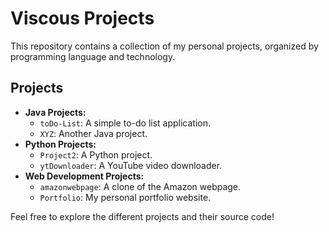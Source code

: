 # Viscous Projects

This repository contains a collection of my personal projects, organized by programming language and technology.

## Projects

*   **Java Projects:**
    *   `toDo-List`: A simple to-do list application.
    *   `XYZ`: Another Java project.
*   **Python Projects:**
    *   `Project2`: A Python project.
    *   `ytDownloader`: A YouTube video downloader.
*   **Web Development Projects:**
    *   `amazonwebpage`: A clone of the Amazon webpage.
    *   `Portfolio`: My personal portfolio website.

Feel free to explore the different projects and their source code!